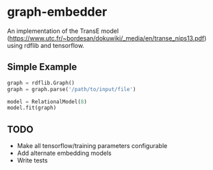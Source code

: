 # graph-embedder
An implementation of the TransE model (https://www.utc.fr/~bordesan/dokuwiki/_media/en/transe_nips13.pdf) using rdflib and tensorflow.

## Simple Example

```python
graph = rdflib.Graph()
graph = graph.parse('/path/to/input/file')

model = RelationalModel(8)
model.fit(graph)
```
## TODO

- Make all tensorflow/training parameters configurable
- Add alternate embedding models
- Write tests
